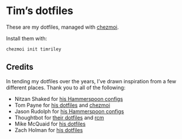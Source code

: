 # Tim’s dotfiles

These are my dotfiles, managed with [chezmoi](https://github.com/twpayne/chezmoi).

Install them with:

```
chezmoi init timriley
```

## Credits

In tending my dotfiles over the years, I’ve drawn inspiration from a few different places.
Thank you to all of the following:

- Nitzan Shaked for [his Hammerspoon configs](https://github.com/nitzan-shaked/hammerspoon-config)
- Tom Payne for [his dotfiles](https://github.com/twpayne/dotfiles) and [chezmoi](https://github.com/twpayne/chezmoi)
- Jason Rudolph for [his Hammerspoon configs](https://github.com/jasonrudolph/dotfiles)
- Thoughtbot for [their dotfiles](https://github.com/thoughtbot/dotfiles) and [rcm](https://github.com/thoughtbot/rcm)
- Mike McQuaid for [his dotfiles](https://github.com/MikeMcQuaid/dotfiles)
- Zach Holman for [his dotfiles](https://github.com/holman/dotfiles)
